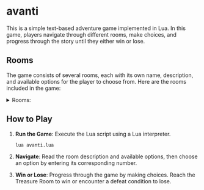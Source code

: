 # avanti
This is a simple text-based adventure game implemented in Lua. In this game, players navigate through different rooms, make choices, and progress through the story until they either win or lose.

## Rooms

The game consists of several rooms, each with its own name, description, and available options for the player to choose from. Here are the rooms included in the game:

<details>
<summary>Rooms: </summary>

1. **Forest**
   - Description: You find yourself in a dense forest. There are trees all around you.
   - Options: Go North, Go East

2. **Cave Entrance**
   - Description: You stand at the entrance of a dark cave. It looks ominous.
   - Options: Go South, Enter Cave

3. **Riverbank**
   - Description: You arrive at the bank of a fast-flowing river.
   - Options: Go West, Swim Across River

4. **Inside Cave**
   - Description: You enter the cave and hear strange noises echoing from deeper within.
   - Options: Go Deeper into the Cave, Go Back to Cave Entrance

5. **Deep River**
   - Description: You swim across the river, reaching the other side safely.
   - Options: Go North

6. **Treasure Room**
   - Description: You find a room filled with glittering treasure! You win!
   - Options: No options (End of the game)

7. **Dark Tunnel**
   - Description: You venture deeper into the cave and encounter a dark tunnel.
   - Options: Continue Forward, Turn Back

8. **Dragon's Lair**
   - Description: You reach the end of the tunnel and come face to face with a sleeping dragon!
   - Options: Attack the Dragon, Sneak Past the Dragon

9. **Defeated**
   - Description: You attempt to attack the dragon but it wakes up and defeats you. Game Over.
   - Options: No options (End of the game)

10. **Escaped**
    - Description: You manage to sneak past the dragon and escape the cave! You win!
    - Options: No options (End of the game)
</details>

## How to Play

1. **Run the Game**: Execute the Lua script using a Lua interpreter.

   ```bash
   lua avanti.lua
   ```

2. **Navigate**: Read the room description and available options, then choose an option by entering its corresponding number.

3. **Win or Lose**: Progress through the game by making choices. Reach the Treasure Room to win or encounter a defeat condition to lose.
